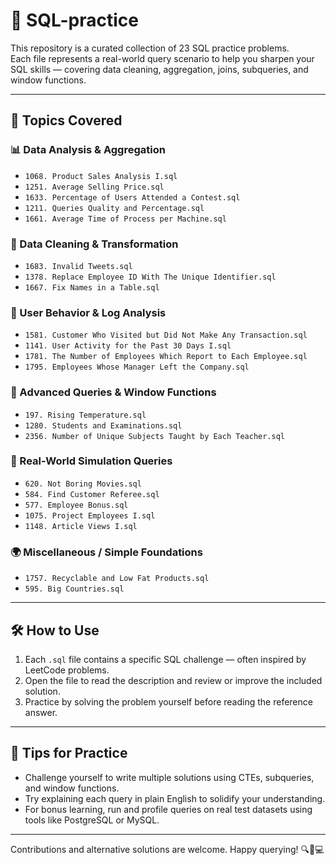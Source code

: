 # 📂 SQL-practice

This repository is a curated collection of 23 SQL practice problems.  
Each file represents a real-world query scenario to help you sharpen your SQL skills — covering data cleaning, aggregation, joins, subqueries, and window functions.

---

## 📌 Topics Covered

### 📊 Data Analysis & Aggregation
- `1068. Product Sales Analysis I.sql`
- `1251. Average Selling Price.sql`
- `1633. Percentage of Users Attended a Contest.sql`
- `1211. Queries Quality and Percentage.sql`
- `1661. Average Time of Process per Machine.sql`

### 🧹 Data Cleaning & Transformation
- `1683. Invalid Tweets.sql`
- `1378. Replace Employee ID With The Unique Identifier.sql`
- `1667. Fix Names in a Table.sql`

### 👥 User Behavior & Log Analysis
- `1581. Customer Who Visited but Did Not Make Any Transaction.sql`
- `1141. User Activity for the Past 30 Days I.sql`
- `1781. The Number of Employees Which Report to Each Employee.sql`
- `1795. Employees Whose Manager Left the Company.sql`

### 🧠 Advanced Queries & Window Functions
- `197. Rising Temperature.sql`
- `1280. Students and Examinations.sql`
- `2356. Number of Unique Subjects Taught by Each Teacher.sql`

### 🧪 Real-World Simulation Queries
- `620. Not Boring Movies.sql`
- `584. Find Customer Referee.sql`
- `577. Employee Bonus.sql`
- `1075. Project Employees I.sql`
- `1148. Article Views I.sql`

### 🌍 Miscellaneous / Simple Foundations
- `1757. Recyclable and Low Fat Products.sql`
- `595. Big Countries.sql`

---

## 🛠️ How to Use

1. Each `.sql` file contains a specific SQL challenge — often inspired by LeetCode problems.
2. Open the file to read the description and review or improve the included solution.
3. Practice by solving the problem yourself before reading the reference answer.

---

## 🎯 Tips for Practice

- Challenge yourself to write multiple solutions using CTEs, subqueries, and window functions.
- Try explaining each query in plain English to solidify your understanding.
- For bonus learning, run and profile queries on real test datasets using tools like PostgreSQL or MySQL.

---

Contributions and alternative solutions are welcome. Happy querying! 🔍🧠💻
